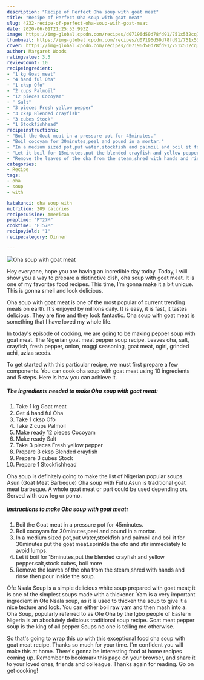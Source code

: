 ```yaml
---
description: "Recipe of Perfect Oha soup with goat meat"
title: "Recipe of Perfect Oha soup with goat meat"
slug: 4232-recipe-of-perfect-oha-soup-with-goat-meat
date: 2020-06-01T21:25:53.993Z
image: https://img-global.cpcdn.com/recipes/d07196d50d78fd91/751x532cq70/oha-soup-with-goat-meat-recipe-main-photo.jpg
thumbnail: https://img-global.cpcdn.com/recipes/d07196d50d78fd91/751x532cq70/oha-soup-with-goat-meat-recipe-main-photo.jpg
cover: https://img-global.cpcdn.com/recipes/d07196d50d78fd91/751x532cq70/oha-soup-with-goat-meat-recipe-main-photo.jpg
author: Margaret Woods
ratingvalue: 3.5
reviewcount: 10
recipeingredient:
- "1 kg Goat meat"
- "4 hand ful Oha"
- "1 cksp Ofo"
- "2 cups Palmoil"
- "12 pieces Cocoyam"
- " Salt"
- "3 pieces Fresh yellow pepper"
- "3 cksp Blended crayfish"
- "3 cubes Stock"
- "1 Stockfishhead"
recipeinstructions:
- "Boil the Goat meat in a pressure pot for 45minutes."
- "Boil cocoyam for 30minutes,peel and pound in a mortar."
- "In a medium sized pot,put water,stockfish and palmoil and boil it for 30minutes put the goat meat.sprinkle the ofo and stir immediately to avoid lumps."
- "Let it boil for 15minutes,put the blended crayfish and yellow pepper.salt,stock cubes, boil more"
- "Remove the leaves of the oha from the steam,shred with hands and rinse then pour inside the soup."
categories:
- Recipe
tags:
- oha
- soup
- with

katakunci: oha soup with 
nutrition: 209 calories
recipecuisine: American
preptime: "PT27M"
cooktime: "PT57M"
recipeyield: "1"
recipecategory: Dinner

---
```



![Oha soup with goat meat](https://img-global.cpcdn.com/recipes/d07196d50d78fd91/751x532cq70/oha-soup-with-goat-meat-recipe-main-photo.jpg)

Hey everyone, hope you are having an incredible day today. Today, I will show you a way to prepare a distinctive dish, oha soup with goat meat. It is one of my favorites food recipes. This time, I'm gonna make it a bit unique. This is gonna smell and look delicious.

Oha soup with goat meat is one of the most popular of current trending meals on earth. It's enjoyed by millions daily. It is easy, it is fast, it tastes delicious. They are fine and they look fantastic. Oha soup with goat meat is something that I have loved my whole life.

In today&#39;s episode of cooking, we are going to be making pepper soup with goat meat. The Nigerian goat meat pepper soup recipe. Leaves oha, salt, crayfish, fresh pepper, onion, maggi seasoning, goat meat, ogiri, grinded achi, uziza seeds.


To get started with this particular recipe, we must first prepare a few components. You can cook oha soup with goat meat using 10 ingredients and 5 steps. Here is how you can achieve it.

<!--inarticleads1-->

##### The ingredients needed to make Oha soup with goat meat:

1. Take 1 kg Goat meat
1. Get 4 hand ful Oha
1. Take 1 cksp Ofo
1. Take 2 cups Palmoil
1. Make ready 12 pieces Cocoyam
1. Make ready  Salt
1. Take 3 pieces Fresh yellow pepper
1. Prepare 3 cksp Blended crayfish
1. Prepare 3 cubes Stock
1. Prepare 1 Stockfishhead


Oha soup is definitely going to make the list of Nigerian popular soups. Asun (Goat Meat Barbeque) Oha soup with Fufu Asun is traditional goat meat barbeque. A whole goat meat or part could be used depending on. Served with cow leg or pomo. 

<!--inarticleads2-->

##### Instructions to make Oha soup with goat meat:

1. Boil the Goat meat in a pressure pot for 45minutes.
1. Boil cocoyam for 30minutes,peel and pound in a mortar.
1. In a medium sized pot,put water,stockfish and palmoil and boil it for 30minutes put the goat meat.sprinkle the ofo and stir immediately to avoid lumps.
1. Let it boil for 15minutes,put the blended crayfish and yellow pepper.salt,stock cubes, boil more
1. Remove the leaves of the oha from the steam,shred with hands and rinse then pour inside the soup.


Ofe Nsala Soup is a simple delicious white soup prepared with goat meat; it is one of the simplest soups made with a thickener. Yam is a very important ingredient in Ofe Nsala soup, as it is used to thicken the soup to give it a nice texture and look. You can either boil raw yam and then mash into a. Oha Soup, popularly referred to as Ofe Oha by the Igbo people of Eastern Nigeria is an absolutely delicious traditional soup recipe. Goat meat pepper soup is the king of all pepper Soups no one is telling me otherwise. 

So that's going to wrap this up with this exceptional food oha soup with goat meat recipe. Thanks so much for your time. I'm confident you will make this at home. There's gonna be interesting food at home recipes coming up. Remember to bookmark this page on your browser, and share it to your loved ones, friends and colleague. Thanks again for reading. Go on get cooking!
